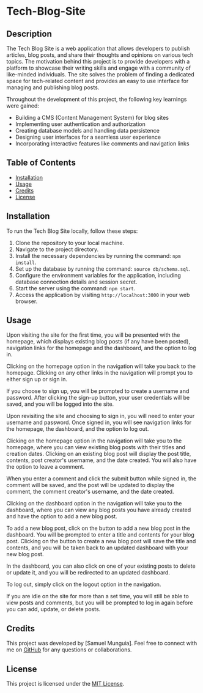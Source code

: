 # Tech-Blog-Site

## Description

The Tech Blog Site is a web application that allows developers to publish articles, blog posts, and share their thoughts and opinions on various tech topics. The motivation behind this project is to provide developers with a platform to showcase their writing skills and engage with a community of like-minded individuals. The site solves the problem of finding a dedicated space for tech-related content and provides an easy to use interface for managing and publishing blog posts.

Throughout the development of this project, the following key learnings were gained:

- Building a CMS (Content Management System) for blog sites
- Implementing user authentication and authorization
- Creating database models and handling data persistence
- Designing user interfaces for a seamless user experience
- Incorporating interactive features like comments and navigation links

## Table of Contents

- [Installation](#installation)
- [Usage](#usage)
- [Credits](#credits)
- [License](#license)

## Installation

To run the Tech Blog Site locally, follow these steps:

1. Clone the repository to your local machine.
2. Navigate to the project directory.
3. Install the necessary dependencies by running the command: `npm install`.
4. Set up the database by running the command: `source db/schema.sql`.
5. Configure the environment variables for the application, including database connection details and session secret.
6. Start the server using the command: `npm start`.
7. Access the application by visiting `http://localhost:3000` in your web browser.

## Usage

Upon visiting the site for the first time, you will be presented with the homepage, which displays existing blog posts (if any have been posted), navigation links for the homepage and the dashboard, and the option to log in.

Clicking on the homepage option in the navigation will take you back to the homepage. Clicking on any other links in the navigation will prompt you to either sign up or sign in.

If you choose to sign up, you will be prompted to create a username and password. After clicking the sign-up button, your user credentials will be saved, and you will be logged into the site.

Upon revisiting the site and choosing to sign in, you will need to enter your username and password. Once signed in, you will see navigation links for the homepage, the dashboard, and the option to log out.

Clicking on the homepage option in the navigation will take you to the homepage, where you can view existing blog posts with their titles and creation dates. Clicking on an existing blog post will display the post title, contents, post creator's username, and the date created. You will also have the option to leave a comment.

When you enter a comment and click the submit button while signed in, the comment will be saved, and the post will be updated to display the comment, the comment creator's username, and the date created.

Clicking on the dashboard option in the navigation will take you to the dashboard, where you can view any blog posts you have already created and have the option to add a new blog post.

To add a new blog post, click on the button to add a new blog post in the dashboard. You will be prompted to enter a title and contents for your blog post. Clicking on the button to create a new blog post will save the title and contents, and you will be taken back to an updated dashboard with your new blog post.

In the dashboard, you can also click on one of your existing posts to delete or update it, and you will be redirected to an updated dashboard.

To log out, simply click on the logout option in the navigation.

If you are idle on the site for more than a set time, you will still be able to view posts and comments, but you will be prompted to log in again before you can add, update, or delete posts.

## Credits

This project was developed by [Samuel Munguia]. Feel free to connect with me on [GitHub](https://github.com/samuel-6) for any questions or collaborations.

## License

This project is licensed under the [MIT License](./LICENSE).